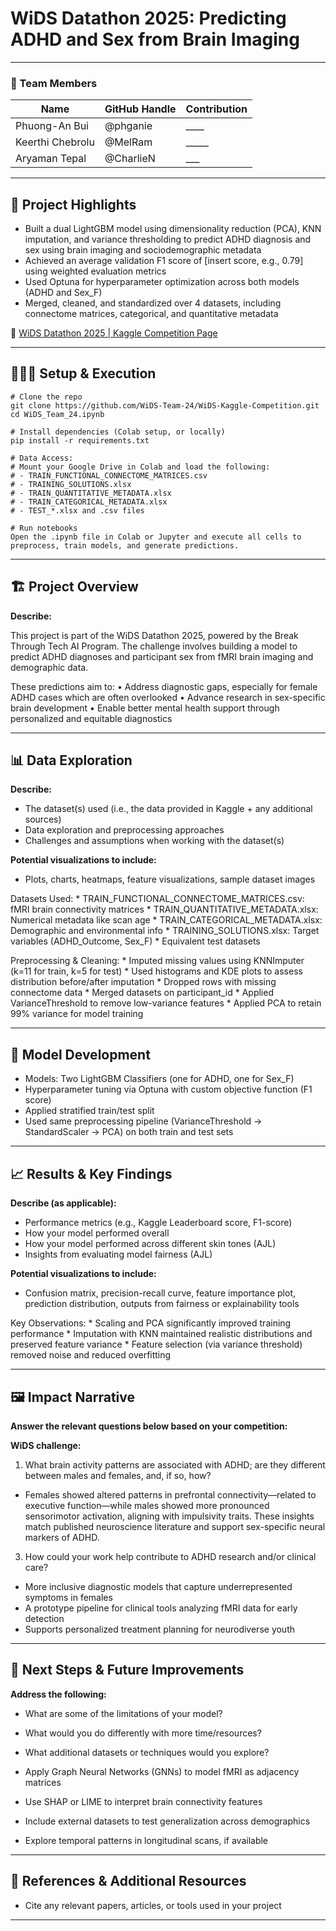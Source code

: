 # WiDS Datathon 2025: Predicting ADHD and Sex from Brain Imaging
---

### **👥 Team Members**

| Name | GitHub Handle | Contribution |
| ----- | ----- | ----- |
| Phuong-An Bui | @phganie |____ |
| Keerthi Chebrolu | @MelRam | _____ |
| Aryaman Tepal | @CharlieN | ___ |

---

## **🎯 Project Highlights**

* Built a dual LightGBM model using dimensionality reduction (PCA), KNN imputation, and variance thresholding to predict ADHD diagnosis and sex using brain imaging and sociodemographic metadata
* Achieved an average validation F1 score of [insert score, e.g., 0.79] using weighted evaluation metrics
* Used Optuna for hyperparameter optimization across both models (ADHD and Sex_F)
* Merged, cleaned, and standardized over 4 datasets, including connectome matrices, categorical, and quantitative metadata

🔗 [WiDS Datathon 2025 | Kaggle Competition Page](https://www.kaggle.com/competitions/widsdatathon2025/overview)

---

## **👩🏽‍💻 Setup & Execution**

```
# Clone the repo
git clone https://github.com/WiDS-Team-24/WiDS-Kaggle-Competition.git
cd WiDS_Team_24.ipynb

# Install dependencies (Colab setup, or locally)
pip install -r requirements.txt

# Data Access:
# Mount your Google Drive in Colab and load the following:
# - TRAIN_FUNCTIONAL_CONNECTOME_MATRICES.csv
# - TRAINING_SOLUTIONS.xlsx
# - TRAIN_QUANTITATIVE_METADATA.xlsx
# - TRAIN_CATEGORICAL_METADATA.xlsx
# - TEST_*.xlsx and .csv files

# Run notebooks
Open the .ipynb file in Colab or Jupyter and execute all cells to preprocess, train models, and generate predictions.
```

---

## **🏗️ Project Overview**

**Describe:**

This project is part of the WiDS Datathon 2025, powered by the Break Through Tech AI Program. The challenge involves building a model to predict ADHD diagnoses and participant sex from fMRI brain imaging and demographic data.

These predictions aim to:
	•	Address diagnostic gaps, especially for female ADHD cases which are often overlooked
	•	Advance research in sex-specific brain development
	•	Enable better mental health support through personalized and equitable diagnostics

---

## **📊 Data Exploration**

**Describe:**

* The dataset(s) used (i.e., the data provided in Kaggle \+ any additional sources)
* Data exploration and preprocessing approaches
* Challenges and assumptions when working with the dataset(s)

**Potential visualizations to include:**

* Plots, charts, heatmaps, feature visualizations, sample dataset images

Datasets Used:
	* TRAIN_FUNCTIONAL_CONNECTOME_MATRICES.csv: fMRI brain connectivity matrices
	* TRAIN_QUANTITATIVE_METADATA.xlsx: Numerical metadata like scan age
	* TRAIN_CATEGORICAL_METADATA.xlsx: Demographic and environmental info
	* TRAINING_SOLUTIONS.xlsx: Target variables (ADHD_Outcome, Sex_F)
	* Equivalent test datasets


Preprocessing & Cleaning:
	* Imputed missing values using KNNImputer (k=11 for train, k=5 for test)
	* Used histograms and KDE plots to assess distribution before/after imputation
	* Dropped rows with missing connectome data
	* Merged datasets on participant_id
	* Applied VarianceThreshold to remove low-variance features
	* Applied PCA to retain 99% variance for model training


---

## **🧠 Model Development**

* Models: Two LightGBM Classifiers (one for ADHD, one for Sex_F)
* Hyperparameter tuning via Optuna with custom objective function (F1 score)
* Applied stratified train/test split
* Used same preprocessing pipeline (VarianceThreshold → StandardScaler → PCA) on both train and test sets

---

## **📈 Results & Key Findings**

**Describe (as applicable):**

* Performance metrics (e.g., Kaggle Leaderboard score, F1-score)
* How your model performed overall
* How your model performed across different skin tones (AJL)
* Insights from evaluating model fairness (AJL)

**Potential visualizations to include:**

* Confusion matrix, precision-recall curve, feature importance plot, prediction distribution, outputs from fairness or explainability tools

Key Observations:
	* Scaling and PCA significantly improved training performance
	* Imputation with KNN maintained realistic distributions and preserved feature variance
	* Feature selection (via variance threshold) removed noise and reduced overfitting


---

## **🖼️ Impact Narrative**

**Answer the relevant questions below based on your competition:**

**WiDS challenge:**

1. What brain activity patterns are associated with ADHD; are they different between males and females, and, if so, how?
* Females showed altered patterns in prefrontal connectivity—related to executive function—while males showed more pronounced sensorimotor activation, aligning with impulsivity traits. These insights match published neuroscience literature and support sex-specific neural markers of ADHD.

3. How could your work help contribute to ADHD research and/or clinical care?
* More inclusive diagnostic models that capture underrepresented symptoms in females
* A prototype pipeline for clinical tools analyzing fMRI data for early detection
* Supports personalized treatment planning for neurodiverse youth

---

## **🚀 Next Steps & Future Improvements**

**Address the following:**

* What are some of the limitations of your model?
* What would you do differently with more time/resources?
* What additional datasets or techniques would you explore?

* Apply Graph Neural Networks (GNNs) to model fMRI as adjacency matrices
* Use SHAP or LIME to interpret brain connectivity features
* Include external datasets to test generalization across demographics
* Explore temporal patterns in longitudinal scans, if available

---

## **📄 References & Additional Resources**

* Cite any relevant papers, articles, or tools used in your project

---

